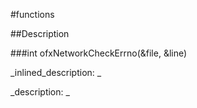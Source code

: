 #functions


<!--
_visible: True_
_advanced: True_
-->

##Description






<!----------------------------------------------------------------------------->

###int ofxNetworkCheckErrno(&file, &line)

<!--
_syntax: ofxNetworkCheckErrno(&file, &line)_
_name: ofxNetworkCheckErrno_
_returns: int_
_returns_description: _
_parameters: const string &file, const string &line_
_version_started: _
_version_deprecated: _
_summary: _
_constant: False_
_static: False_
_visible: True_
_advanced: False_
-->

_inlined_description: _








_description: _








<!----------------------------------------------------------------------------->

